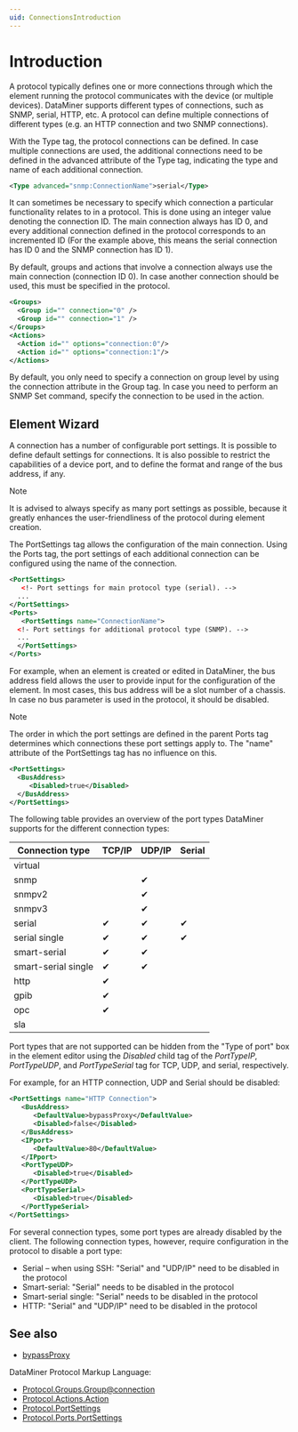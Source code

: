 ```yaml
---
uid: ConnectionsIntroduction
---
```


# Introduction

A protocol typically defines one or more connections through which the element running the protocol communicates with the device (or multiple devices). DataMiner supports different types of connections, such as SNMP, serial, HTTP, etc. A protocol can define multiple connections of different types (e.g. an HTTP connection and two SNMP connections).

With the Type tag, the protocol connections can be defined. In case multiple connections are used, the additional connections need to be defined in the advanced attribute of the Type tag, indicating the type and name of each additional connection.

```xml
<Type advanced="snmp:ConnectionName">serial</Type>
```

It can sometimes be necessary to specify which connection a particular functionality relates to in a protocol. This is done using an integer value denoting the connection ID. The main connection always has ID 0, and every additional connection defined in the protocol corresponds to an incremented ID (For the example above, this means the serial connection has ID 0 and the SNMP connection has ID 1).

By default, groups and actions that involve a connection always use the main connection (connection ID 0). In case another connection should be used, this must be specified in the protocol.

```xml
<Groups>
  <Group id="" connection="0" />
  <Group id="" connection="1" />
</Groups>
<Actions>
  <Action id="" options="connection:0"/>
  <Action id="" options="connection:1"/>
</Actions>
```

By default, you only need to specify a connection on group level by using the connection attribute in the Group tag. In case you need to perform an SNMP Set command, specify the connection to be used in the action.

## Element Wizard

A connection has a number of configurable port settings. It is possible to define default settings for connections. It is also possible to restrict the capabilities of a device port, and to define the format and range of the bus address, if any.

> [!NOTE]
> It is advised to always specify as many port settings as possible, because it greatly enhances the user-friendliness of the protocol during element creation.

The PortSettings tag allows the configuration of the main connection. Using the Ports tag, the port settings of each additional connection can be configured using the name of the connection.

```xml
<PortSettings>
   <!- Port settings for main protocol type (serial). -->
  ...
</PortSettings>
<Ports>
   <PortSettings name="ConnectionName">
  <!- Port settings for additional protocol type (SNMP). -->
  ...
  </PortSettings>
</Ports>
```

For example, when an element is created or edited in DataMiner, the bus address field allows the user to provide input for the configuration of the element. In most cases, this bus address will be a slot number of a chassis. In case no bus parameter is used in the protocol, it should be disabled.

> [!NOTE]
> The order in which the port settings are defined in the parent Ports tag determines which connections these port settings apply to. The "name" attribute of the PortSettings tag has no influence on this.

```xml
<PortSettings>
  <BusAddress>
     <Disabled>true</Disabled>
  </BusAddress>
</PortSettings>
```

The following table provides an overview of the port types DataMiner supports for the different connection types:

|Connection type|TCP/IP|UDP/IP|Serial|
|--- |--- |--- |--- |
|virtual||||
|snmp||&#10004;||
|snmpv2||&#10004;||
|snmpv3||&#10004;||
|serial|&#10004;|&#10004;|&#10004;|
|serial single|&#10004;|&#10004;|&#10004;|
|smart-serial|&#10004;|&#10004;||
|smart-serial single|&#10004;|&#10004;||
|http|&#10004;|||
|gpib|&#10004;|||
|opc|&#10004;|||
|sla||||

Port types that are not supported can be hidden from the "Type of port" box in the element editor using the *Disabled* child tag of the *PortTypeIP*, *PortTypeUDP*, and *PortTypeSerial* tag for TCP, UDP, and serial, respectively.

For example, for an HTTP connection, UDP and Serial should be disabled:

```xml
<PortSettings name="HTTP Connection">
   <BusAddress>
      <DefaultValue>bypassProxy</DefaultValue>
      <Disabled>false</Disabled>
   </BusAddress>
   <IPport>
      <DefaultValue>80</DefaultValue>
   </IPport>
   <PortTypeUDP>
      <Disabled>true</Disabled>
   </PortTypeUDP>
   <PortTypeSerial>
      <Disabled>true</Disabled>
   </PortTypeSerial>
</PortSettings>
```

For several connection types, some port types are already disabled by the client. The following connection types, however, require configuration in the protocol to disable a port type:

- Serial – when using SSH: "Serial" and "UDP/IP" need to be disabled in the protocol
- Smart-serial: "Serial" needs to be disabled in the protocol
- Smart-serial single:  "Serial" needs to be disabled in the protocol
- HTTP: "Serial" and "UDP/IP" need to be disabled in the protocol

## See also

- [bypassProxy](xref:ConnectionsHttpElementConfiguration)

DataMiner Protocol Markup Language:

- [Protocol.Groups.Group@connection](xref:Protocol.Groups.Group-connection)
- [Protocol.Actions.Action](xref:Protocol.Actions.Action)
- [Protocol.PortSettings](xref:Protocol.PortSettings)
- [Protocol.Ports.PortSettings](xref:Protocol.Ports.PortSettings)

